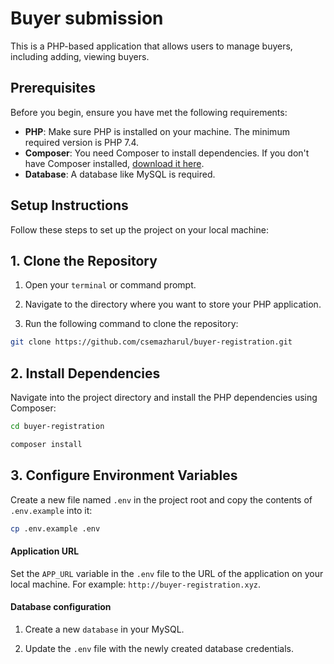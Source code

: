 # Buyer submission

This is a PHP-based application that allows users to manage buyers, including adding, viewing buyers.

## Prerequisites

Before you begin, ensure you have met the following requirements:

- **PHP**: Make sure PHP is installed on your machine. The minimum required version is PHP 7.4.
- **Composer**: You need Composer to install dependencies. If you don't have Composer installed, [download it here](https://getcomposer.org/).
- **Database**: A database like MySQL is required.

## Setup Instructions

Follow these steps to set up the project on your local machine:

## 1. Clone the Repository

1. Open your `terminal` or command prompt.

2. Navigate to the directory where you want to store your PHP application.

3. Run the following command to clone the repository:

```bash
git clone https://github.com/csemazharul/buyer-registration.git
```

## 2. Install Dependencies

Navigate into the project directory and install the PHP dependencies using Composer:

```bash
cd buyer-registration
```

```bash
composer install
```

## 3. Configure Environment Variables

Create a new file named `.env` in the project root and copy the contents of `.env.example` into it:

```bash
cp .env.example .env
```

#### Application URL

Set the `APP_URL` variable in the `.env` file to the URL of the application on your local machine. For example: ``http://buyer-registration.xyz``.


#### Database configuration

1. Create a new `database` in your MySQL.

2. Update the `.env` file with the newly created database credentials.








